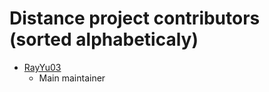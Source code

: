 # Distance project contributors (sorted alphabeticaly)

- [RayYu03](https://github.com/RayYu03)
  + Main maintainer
